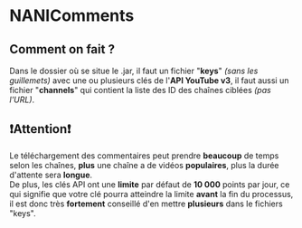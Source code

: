 # NANIComments
## Comment on fait ?
Dans le dossier où se situe le .jar, il faut un fichier "**keys**" *(sans les guillemets)* avec une ou plusieurs clés de l'**API YouTube v3**, 
il faut aussi un fichier "**channels**" qui contient la liste des ID des chaînes ciblées *(pas l'URL)*.
## ❗Attention❗
Le téléchargement des commentaires peut prendre **beaucoup** de temps selon les chaînes, **plus** une chaîne a de vidéos **populaires**, plus la durée 
d'attente sera **longue**.<br/>
De plus, les clés API ont une **limite** par défaut de **10 000** points par jour, ce qui signifie que votre clé pourra atteindre la limite **avant** la fin du
processus, il est donc très **fortement** conseillé d'en mettre **plusieurs** dans le fichiers "keys".
